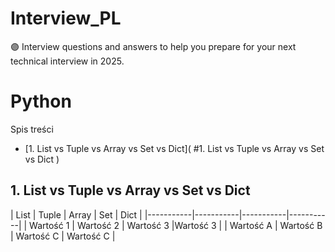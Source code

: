 # Interview_PL
🟣 Interview questions and answers to help you prepare for your next technical interview in 2025.

# Python

Spis treści

- [1. List vs Tuple vs Array vs Set vs Dict](  #1. List vs Tuple vs Array vs Set vs Dict )

## 1. List vs Tuple vs Array vs Set vs Dict
   
| List | Tuple | Array | Set | Dict |
|-----------|-----------|-----------|-----------|
| Wartość 1 | Wartość 2 | Wartość 3 |Wartość 3 |
| Wartość A | Wartość B | Wartość C | Wartość C |

